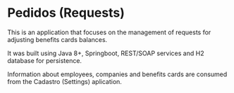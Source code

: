 # Pedidos (Requests)
This is an application that focuses on the management of requests for adjusting benefits cards balances.

It was built using Java 8+, Springboot, REST/SOAP services and H2 database for persistence.

Information about employees, companies and benefits cards are consumed from the Cadastro (Settings) aplication.
